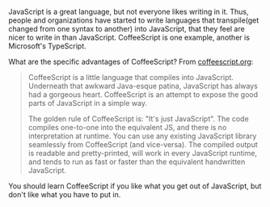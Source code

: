 JavaScript is a great language, but not everyone likes writing in it. Thus, people and organizations have started to write languages that transpile(get changed from one syntax to another) into JavaScript, that they feel are nicer to write in than JavaScript. CoffeeScript is one example, another is Microsoft's TypeScript.

What are the specific advantages of CoffeeScript? From [coffeescript.org](http://www.coffeescript.org):

> CoffeeScript is a little language that compiles into JavaScript. Underneath that awkward Java-esque patina,
> JavaScript has always had a gorgeous heart. CoffeeScript is an attempt to expose the good parts of JavaScript
> in a simple way.
>
> The golden rule of CoffeeScript is: "It's just JavaScript". The code compiles one-to-one into the equivalent JS,
> and there is no interpretation at runtime. You can use any existing JavaScript library seamlessly from CoffeeScript
> (and vice-versa). The compiled output is readable and pretty-printed, will work in every JavaScript runtime, and tends
> to run as fast or faster than the equivalent handwritten JavaScript.

You should learn CoffeeScript if you like what you get out of JavaScript, but don't like what you have to put in.
